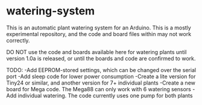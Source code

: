 # watering-system
This is an automatic plant watering system for an Arduino. This is a mostly experimental repository, and the code and board files within may not work correctly.

DO NOT use the code and boards available here for watering plants until version 1.0a is released, or until the boards and code are confirmed to work.



TODO:
  -Add EEPROM-stored settings, which can be changed over the serial port
  -Add sleep code for lower power consumption
  -Create a lite version for Tiny24 or similar, and another version for 7+ individual plants
  -Create a new board for Mega code. The Mega88 can only work with 6 watering sensors
  -Add individual watering. The code currently uses one pump for both plants
